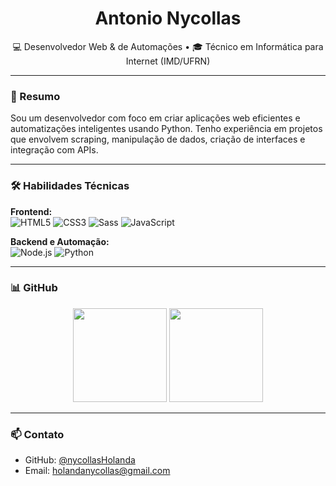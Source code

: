 <h1 align="center">Antonio Nycollas</h1>

<p align="center">💻 Desenvolvedor Web & de Automações • 🎓 Técnico em Informática para Internet (IMD/UFRN)</p>

---

### 🧾 Resumo

Sou um desenvolvedor com foco em criar aplicações web eficientes e automatizações inteligentes usando Python. Tenho experiência em projetos que envolvem scraping, manipulação de dados, criação de interfaces e integração com APIs.

---

### 🛠️ Habilidades Técnicas

**Frontend:**  
![HTML5](https://img.shields.io/badge/HTML5-E34F26?style=flat-square&logo=html5&logoColor=white)
![CSS3](https://img.shields.io/badge/CSS3-1572B6?style=flat-square&logo=css3&logoColor=white)
![Sass](https://img.shields.io/badge/Sass-CC6699?style=flat-square&logo=sass&logoColor=white)
![JavaScript](https://img.shields.io/badge/JavaScript-F7DF1E?style=flat-square&logo=javascript&logoColor=black)

**Backend e Automação:**  
![Node.js](https://img.shields.io/badge/Node.js-43853D?style=flat-square&logo=node.js&logoColor=white)
![Python](https://img.shields.io/badge/Python-3776AB?style=flat-square&logo=python&logoColor=white)

---

### 📊 GitHub

<div align="center">
  <img height="150px" src="https://github-readme-stats.vercel.app/api?username=nycollasHolanda&show_icons=true&theme=gruvbox"/>
  <img height="150px" src="https://github-readme-stats.vercel.app/api/top-langs/?username=nycollasHolanda&hide_progress=true&theme=gruvbox"/>
</div>

---

### 📫 Contato

- GitHub: [@nycollasHolanda](https://github.com/nycollasHolanda)
- Email: [holandanycollas@gmail.com](holandanycollas@gmail.com)
